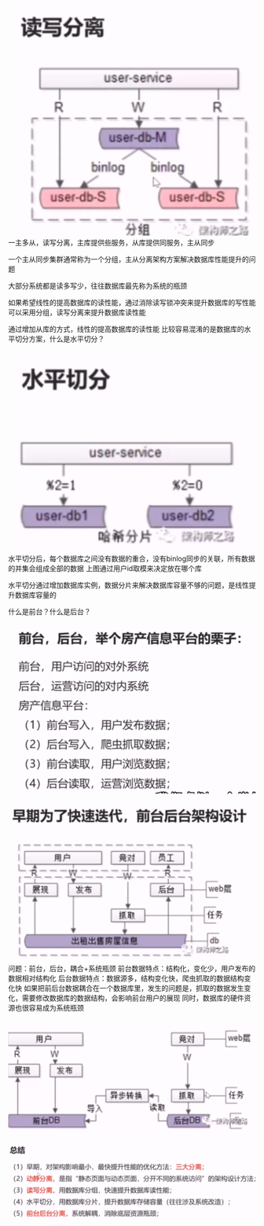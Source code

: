 ![](https://raw.githubusercontent.com/corykingsf/hack-system-design-pixel/main/imgSnipaste_2021-06-26_22-18-58.png)
一主多从，读写分离，主库提供些服务，从库提供同服务，主从同步





一个主从同步集群通常称为一个分组，主从分离架构方案解决数据库性能提升的问题


大部分系统都是读多写少，往往数据库最先称为系统的瓶颈

如果希望线性的提高数据库的读性能，通过消除读写锁冲突来提升数据库的写性能
可以采用分组，读写分离来提升数据库读性能


通过增加从库的方式，线性的提高数据库的读性能
比较容易混淆的是数据库的水平切分方案，什么是水平切分？


![](https://raw.githubusercontent.com/corykingsf/hack-system-design-pixel/main/imgSnipaste_2021-06-26_22-29-08.png)
水平切分后，每个数据库之间没有数据的重合，没有binlog同步的关联，所有数据的并集会组成全部的数据
上图通过用户id取模来决定放在哪个库


水平切分通过增加数据库实例，数据分片来解决数据库容量不够的问题，是线性提升数据库容量的


什么是前台？什么是后台？



![](https://raw.githubusercontent.com/corykingsf/hack-system-design-pixel/main/imgSnipaste_2021-06-26_22-34-46.png)

![](https://raw.githubusercontent.com/corykingsf/hack-system-design-pixel/main/imgSnipaste_2021-06-26_22-36-11.png)
问题：前台，后台，耦合+系统瓶颈
前台数据特点：结构化，变化少，用户发布的数据相对结构化
后台数据特点：数据源多，结构变化快，爬虫抓取的数据结构变化快
如果把前后台数据耦合在一个数据库里，发生的问题是，抓取的数据发生变化，需要修改数据库的数据结构，会影响前台用户的展现
同时，数据库的硬件资源也很容易成为系统瓶颈


![](https://raw.githubusercontent.com/corykingsf/hack-system-design-pixel/main/imgSnipaste_2021-06-26_22-43-06.png)


![](https://raw.githubusercontent.com/corykingsf/hack-system-design-pixel/main/imgSnipaste_2021-06-26_22-45-37.png)
